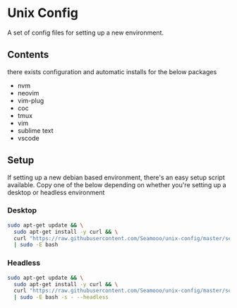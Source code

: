 # Unix Config

A set of config files for setting up a new environment.

## Contents

there exists configuration and automatic installs for the below packages

- nvm
- neovim
- vim-plug
- coc
- tmux
- vim
- sublime text
- vscode

## Setup

If setting up a new debian based environment, there's an easy
setup script available. Copy one of the below depending on
whether you're setting up a desktop or headless environment

### Desktop

```bash
sudo apt-get update && \
  sudo apt-get install -y curl && \
  curl "https://raw.githubusercontent.com/Seamooo/unix-config/master/setup.sh" \
  | sudo -E bash
```

### Headless

```bash
sudo apt-get update && \
  sudo apt-get install -y curl && \
  curl "https://raw.githubusercontent.com/Seamooo/unix-config/master/setup.sh" \
  | sudo -E bash -s - --headless
```

